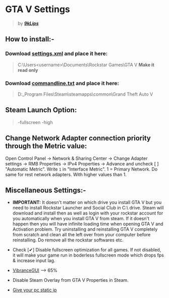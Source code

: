# GTA V  Settings
> by ***[9kLips](https://steamcommunity.com/id/9klips/)***

## How to install:-

### Download [settings.xml](settings.xml) and place it here: 
> C:\Users\<username>\Documents\Rockstar Games\GTA V 
**Make it read only**

### Download [commandline.txt](commandline.txt) and place it here:
> D:\_Program Files\Steam\steamapps\common\Grand Theft Auto V

## Steam Launch Option:
> -fullscreen -high

## Change Network Adapter connection priority through the Metric value:
Open Control Panel -> Network & Sharing Center -> Change Adapter settings -> RMB Properties -> IPv4 Properties -> Advance 
and uncheck [ ] "Automatic Metric". Write `1` in "Interface Metric". 1 = Primary Network.
Do same for rest network adapters. With higher values than 1.

## Miscellaneous Settings:-

* **IMPORTANT:** It doesn't matter on which drive you install GTA V but you need to install Rockstar Launcher and Social Club in C:\ drive. Steam will download and install then as well as login with your rockstar account for you automatically when you install GTA V from steam. If it doesn't happen then you will have infinite loading time when opening GTA V and Activation problem. Try uninstalling and reinstalling GTA V completely from scratch and clean all the left over from your computer before reinstalling. Do remove all the rockstar softwares etc.

* Check [✔] Disable fullscreen optimization for all games. If not disabled, it will make your game run in boderless fullscreen mode which drops fps & increase input lag.
* [VibranceGUI](https://vibrancegui.com/) --> 65%
* Disable Steam Overlay from GTA V Properties in Steam.
* [Give your pc static ip](https://i.imgur.com/NcJvd1t.png)
